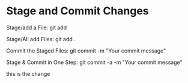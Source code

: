 # Stage and Commit Changes

Stage/add a File:
git add <file-name>

Stage/All add Files:
git add .

Commit the Staged Files:
git commit -m "Your commit message"

Stage & Commit in One Step:
git commit -a -m "Your commit message"

this is the change
